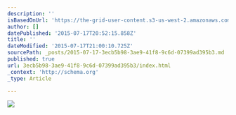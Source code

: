 ```yaml
---
description: ''
isBasedOnUrl: 'https://the-grid-user-content.s3-us-west-2.amazonaws.com/a73e8a99-dd56-4c1c-8738-059531999bd8.jpg'
author: []
datePublished: '2015-07-17T20:52:15.858Z'
title: ''
dateModified: '2015-07-17T21:00:10.725Z'
sourcePath: _posts/2015-07-17-3ecb5b98-3ae9-41f8-9c6d-07399ad395b3.md
published: true
url: 3ecb5b98-3ae9-41f8-9c6d-07399ad395b3/index.html
_context: 'http://schema.org'
_type: Article

---
```

![](https://the-grid-user-content.s3-us-west-2.amazonaws.com/a73e8a99-dd56-4c1c-8738-059531999bd8.jpg)